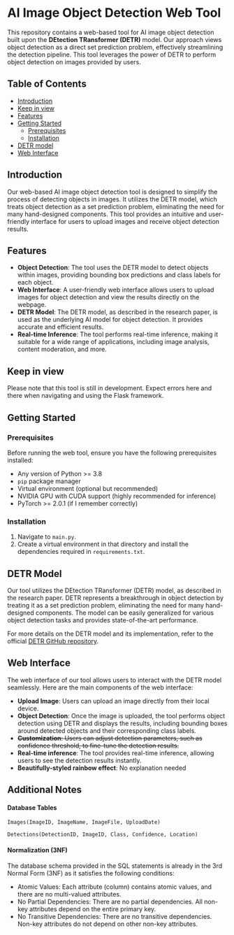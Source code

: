 # AI Image Object Detection Web Tool

This repository contains a web-based tool for AI image object detection built upon the **DEtection TRansformer (DETR)** model. Our approach views object detection as a direct set prediction problem, effectively streamlining the detection pipeline. This tool leverages the power of DETR to perform object detection on images provided by users.

## Table of Contents
- [Introduction](#introduction)
- [Keep in view](#keep-in-view)
- [Features](#features)
- [Getting Started](#getting-started)
  - [Prerequisites](#prerequisites)
  - [Installation](#installation)
- [DETR model](#detr-model)
- [Web Interface](#web-interface)



## Introduction
Our web-based AI image object detection tool is designed to simplify the process of detecting objects in images. It utilizes the DETR model, which treats object detection as a set prediction problem, eliminating the need for many hand-designed components. This tool provides an intuitive and user-friendly interface for users to upload images and receive object detection results.

## Features
- **Object Detection**: The tool uses the DETR model to detect objects within images, providing bounding box predictions and class labels for each object.
- **Web Interface**: A user-friendly web interface allows users to upload images for object detection and view the results directly on the webpage.
- **DETR Model**: The DETR model, as described in the research paper, is used as the underlying AI model for object detection. It provides accurate and efficient results.
- **Real-time Inference**: The tool performs real-time inference, making it suitable for a wide range of applications, including image analysis, content moderation, and more.

## Keep in view
Please note that this tool is still in development. Expect errors here and there when navigating and using the Flask framework. 

## Getting Started

### Prerequisites
Before running the web tool, ensure you have the following prerequisites installed:
- Any version of Python >= 3.8
- `pip` package manager
- Virtual environment (optional but recommended)
- NVIDIA GPU with CUDA support (highly recommended for inference)
- PyTorch >= 2.0.1 (if I remember correctly)

### Installation
1. Navigate to `main.py`.
2. Create a virtual environment in that directory and install the dependencies required in `requirements.txt`.

## DETR Model
Our tool utilizes the DEtection TRansformer (DETR) model, as described in the research paper. DETR represents a breakthrough in object detection by treating it as a set prediction problem, eliminating the need for many hand-designed components. The model can be easily generalized for various object detection tasks and provides state-of-the-art performance.

For more details on the DETR model and its implementation, refer to the official [DETR GitHub repository](https://github.com/facebookresearch/detr).

## Web Interface
The web interface of our tool allows users to interact with the DETR model seamlessly. Here are the main components of the web interface:

- **Upload Image**: Users can upload an image directly from their local device.
- **Object Detection**: Once the image is uploaded, the tool performs object detection using DETR and displays the results, including bounding boxes around detected objects and their corresponding class labels.
- ~~**Customization**: Users can adjust detection parameters, such as confidence threshold, to fine-tune the detection results.~~
- **Real-time inference**: The tool provides real-time inference, allowing users to see the detection results instantly.
- **Beautifully-styled rainbow effect**: No explanation needed

## Additional Notes 

#### Database Tables
`Images(ImageID, ImageName, ImageFile, UploadDate)`

`Detections(DetectionID, ImageID, Class, Confidence, Location)`

#### Normalization (3NF)
The database schema provided in the SQL statements is already in the 3rd Normal Form (3NF) as it satisfies the following conditions:
- Atomic Values: Each attribute (column) contains atomic values, and there are no multi-valued attributes.
- No Partial Dependencies: There are no partial dependencies. All non-key attributes depend on the entire primary key.
- No Transitive Dependencies: There are no transitive dependencies. Non-key attributes do not depend on other non-key attributes.

